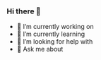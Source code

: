 ### Hi there 👋

- 🔭 I’m currently working on
- 🌱 I’m currently learning
- 🤔 I’m looking for help with
- 💬 Ask me about
